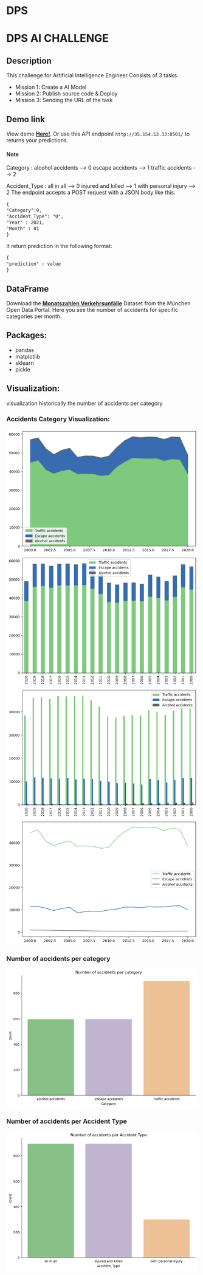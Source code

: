 # DPS

# DPS AI CHALLENGE

## Description
This challenge for Artificial Intelligence Engineer Consists of 3 tasks.
- Mission 1: Create a AI Model
- Mission 2: Publish source code & Deploy
- Mission 3: Sending the URL of the task

## Demo link
View demo <a href="http://35.154.53.33:8501/"><b>Here!</b></a>.
Or use this API endpoint  `http://35.154.53.33:8501/` to returns your predictions.
#### Note
Category : alcohol accidents --> 0
           escape accidents  --> 1 
           traffic accidents --> 2 
           
Accident_Type : all in all           --> 0 
                injured and killed   --> 1 
                with personal injury --> 2
The endpoint accepts a POST request with a JSON body like this:
```
{
"Category":0,
"Accident_Type": "0",
"Year" : 2021,
"Month" : 01
}
```
It return prediction in the following format:
```
{
"prediction" : value
}
```
## DataFrame

Download the <a href="https://www.opengov-muenchen.de/dataset/monatszahlen-verkehrsunfaelle/resource/40094bd6-f82d-4979-949b-26c8dc00b9a7"><b>Monatszahlen Verkehrsunfälle</b></a> Dataset from the München Open Data Portal. Here you see the number of accidents for specific categories per month.

## Packages:
- pandas
- matplotlib
- sklearn
- pickle

## Visualization:
visualization historically the number of accidents per category
### Accidents Category Visualization:

<img src="./images/download (2).png"/>
<img src="./images/download (3).png"/>
<img src="./images/download (4).png"/>
<img src="./images/download (5).png"/>

<br />

### Number of accidents per category
<img src="./images/download (6).png"/>

<br />

### Number of accidents per Accident Type
<img src="./images/download (7).png"/>
